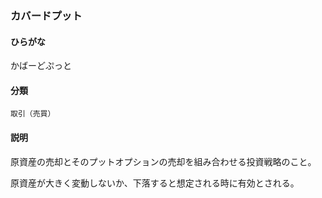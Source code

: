 <div style="display:none;">

## [あ行](securities-terms?id=あ行)
## [か行](securities-terms?id=か行)

</div>

### カバードプット

#### ひらがな

かばーどぷっと

#### 分類

`取引（売買）`

#### 説明

原資産の売却とそのプットオプションの売却を組み合わせる投資戦略のこと。
 
原資産が大きく変動しないか、下落すると想定される時に有効とされる。

<div style="display:none;">

## [さ行](securities-terms?id=さ行)
## [た行](securities-terms?id=た行)
## [な行](securities-terms?id=な行)
## [は行](securities-terms?id=は行)
## [ま行](securities-terms?id=ま行)
## [や行](securities-terms?id=や行)
## [ら行](securities-terms?id=ら行)
## [わ行](securities-terms?id=わ行)
## [英数字・記号](securities-terms?id=英数字・記号)

</div>


